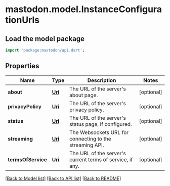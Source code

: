 # mastodon.model.InstanceConfigurationUrls

## Load the model package
```dart
import 'package:mastodon/api.dart';
```

## Properties
Name | Type | Description | Notes
------------ | ------------- | ------------- | -------------
**about** | [**Uri**](Uri.md) | The URL of the server's about page. | [optional] 
**privacyPolicy** | [**Uri**](Uri.md) | The URL of the server's privacy policy. | [optional] 
**status** | [**Uri**](Uri.md) | The URL of the server's status page, if configured. | [optional] 
**streaming** | [**Uri**](Uri.md) | The Websockets URL for connecting to the streaming API. | [optional] 
**termsOfService** | [**Uri**](Uri.md) | The URL of the server's current terms of service, if any. | [optional] 

[[Back to Model list]](../README.md#documentation-for-models) [[Back to API list]](../README.md#documentation-for-api-endpoints) [[Back to README]](../README.md)


